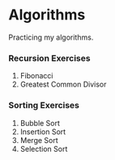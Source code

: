 # Algorithms

Practicing my algorithms.

### Recursion Exercises 

1. Fibonacci
2. Greatest Common Divisor

### Sorting Exercises

1. Bubble Sort
2. Insertion Sort
3. Merge Sort
4. Selection Sort